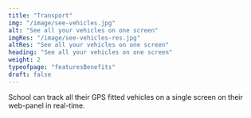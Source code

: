 ```yaml
---
title: "Transport"
img: "/image/see-vehicles.jpg"
alt: "See all your vehicles on one screen"
imgRes: "/image/see-vehicles-res.jpg"
altRes: "See all your vehicles on one screen"
heading: "See all your vehicles on one screen"
weight: 2
typeofpage: "featuresBenefits"
draft: false
---
```


School can track all their GPS fitted vehicles on a single screen on their web-panel in real-time.
 